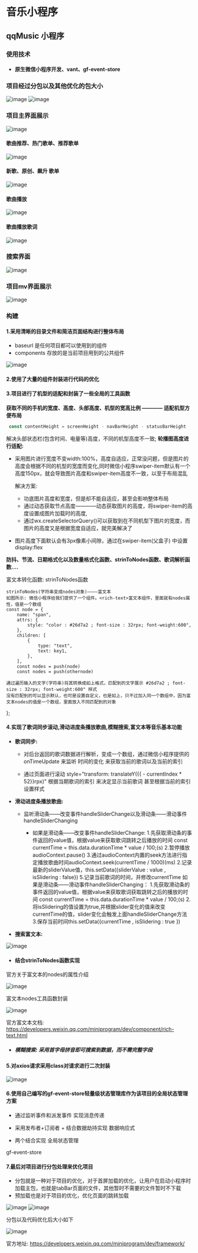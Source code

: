 # 音乐小程序

##  qqMusic 小程序

### 使用技术
- #### 原生微信小程序开发、vant、gf-event-store

### 项目经过分包以及其他优化的包大小

![image](https://user-images.githubusercontent.com/84273837/187820987-787f94e3-9e42-4875-9ebf-83a508a09790.png)
![image](https://user-images.githubusercontent.com/84273837/187819056-c991fa8e-df58-4413-9557-4f5446011be8.png)

### 项目主界面展示

![image](https://user-images.githubusercontent.com/84273837/187819219-70d8c86d-901a-4169-9388-5ae9d3b45a19.png)

#### 歌曲推荐、热门歌单、推荐歌单

![image](https://user-images.githubusercontent.com/84273837/187821055-73d9b6c5-9114-4044-9bc4-8f46d7c75cec.png) 

#### 新歌、原创、飙升 歌单

![image](https://user-images.githubusercontent.com/84273837/187821093-5cbb7393-216b-45cc-b908-e9129948de4e.png)

#### 歌曲播放

![image](https://user-images.githubusercontent.com/84273837/187821061-be1e1c25-1def-4b9c-948a-d29ee495f419.png)

#### 歌曲播放歌词

![image](https://user-images.githubusercontent.com/84273837/187821143-b8a87956-46bb-41c6-a117-be970ff1d32e.png)

### 搜索界面

![image](https://user-images.githubusercontent.com/84273837/187822770-49f2d92a-23eb-4480-bea1-d060bf408fe0.png)


### 项目mv界面展示

![image](https://user-images.githubusercontent.com/84273837/187819226-99261cee-6cf0-4d77-b98b-52f79593d60e.png)

### 构建

#### 1.采用清晰的目录文件和简洁页面结构进行整体布局
- baseurl 是任何项目都可以使用到的组件
- components 存放的是当前项目用到的公共组件

![image](https://user-images.githubusercontent.com/84273837/187816341-fb86443d-5a91-457f-b4bf-8af1cdebb919.png)

#### 2.使用了大量的组件封装进行代码的优化


#### 3.项目进行了机型的适配和封装了一些全局的工具函数


**获取不同的手机的宽度、高度、头部高度、机型的宽高比例 ———— 适配机型方便布局**

```js
 const contentHeight = screenHeight - navBarHeight - statusBarHeight
```

解决头部状态栏(包含时间、电量等)高度，不同的机型高度不一致;
**轮播图高度进行适配:**

- 采用图片进行宽度不变width:100%，高度自适应，正常没问题，但是图片的高度会根据不同的机型的宽度而变化,同时微信小程序swiper-item默认有一个高度150px，就会导致图片高度和swiper-item高度不一致，以至于布局混乱

  解决方案:

  - 功底图片高度和宽度，但是却不能自适应，甚至会影响整体布局
  - 通过动态获取节点高度————动态获取图片的高度，将swiper-item的高度设置成图片加载时的高度,
  - 通过wx.createSelectorQuery()可以获取到在不同机型下图片的宽度，而图片的高度又是根据宽度自适应，就完美解决了

- 图片高度下面默认会有3px像素小间隙，通过在swiper-item(父盒子) 中设置 display:flex

**防抖、节流、日期格式化以及数量格式化函数、strinToNodes函数、歌词解析函数....**

富文本转化函数: strinToNodes函数

```JS
strinToNodes(字符串变成nodes对象)————富文本
如图所示: 微信小程序给我们提供了一个组件。<rich-text>富文本组件，里面就有nodes属性，值是一个数组
const node = {
    name: "span",
    attrs: {
        style: "color : #26d7a2 ; font-size : 32rpx; font-weight:600",
    },
    children: [
        {
            type: "text",
            text: key1,
        },
    ],
    const nodes = push(node)
    const nodes = push(othernode)
```

  	通过遍历输入的文字(字符串)将其转换成如上格式，匹配到的文字展示 #26d7a2 ; font-size : 32rpx; font-weight:600" 样式
  	没有匹配到的可以显示默认，也可是设置自定义，也是如上，只不过加入同一个数组中，因为富文本nodes的值是一个数组，里面放入不同匹配到的对象

};

#### 4.实现了歌词同步滚动,滑动进度条播放歌曲,模糊搜索,富文本等音乐基本功能

- **歌词同步:**

  - 对后台返回的歌词数据进行解析，变成一个数组，通过微信小程序提供的 onTimeUpdate 来监听 时间的变化		来获取当前的歌词以及当前的索引		

  - 通过页面进行滚动 style="transform: translateY({{ - currentIndex * 52}}rpx)" 
    	根据当期歌词的索引 来决定显示当前歌词 甚至根据当前的索引设置样式			
  

- **滑动进度条播放歌曲:**

  - 监听滑动条——改变事件handleSliderChange以及滑动条——滑动事件handleSliderChanging

    - 如果是滑动条——改变事件handleSliderChange:
      			1.先获取滑动条的事件返回的value值，根据value来获取歌词跳转之后播放的时间 const currentTime = this.data.durationTime * value / 100;(s)
      			2.暂停播放audioContext.pause()
      			3.通过audioContext内置的seek方法进行指定播放歌曲时间audioContext.seek(currentTime / 1000)(ms)
      			2.记录最新的sliderValue值，this.setData({sliderValue : value , isSlidering : false})
      			5.记录当前歌词的时间，并修改currentTime
      		如果是滑动条——滑动事件handleSliderChanging：
      			1.先获取滑动条的事件返回的value值，根据value来获取歌词获取跳转之后的播放的时间 const currentTime = this.data.durationTime * value / 100;(s)
      			2.将isSlidering的值设置为true,并根据slider变化的值来改变currentTime的值，slider变化会触发上面handleSliderChange方法
      			3.保存当前时间this.setData({currentTime , isSlidering : true })
            
- **搜索富文本:**

![image](https://user-images.githubusercontent.com/84273837/187818112-0b4bec0c-23c3-4335-b905-554214e5421a.png)

- #### 结合strinToNodes函数实现

官方关于富文本的nodes的属性介绍

![image](https://user-images.githubusercontent.com/84273837/187817882-63783c4d-9f7a-4fe2-9525-b0d4827a290e.png)

富文本nodes工具函数封装

![image](https://user-images.githubusercontent.com/84273837/187817812-356a4507-e0dc-480b-80eb-bcf24dd28c18.png)

官方富文本文档: https://developers.weixin.qq.com/miniprogram/dev/component/rich-text.html

- ##### 模糊搜索: 采用首字母拼音即可搜索到数据，而不需完整字段

#### 5.对axios请求采用class对请求进行二次封装

![image](https://user-images.githubusercontent.com/84273837/187818399-1cfc39ef-abb9-4a24-8a99-4603a6dc78a5.png)


#### 6.使用自己编写的gf-event-store轻量级状态管理库作为该项目的全局状态管理方案

- 通过监听事件和派发事件 实现消息传递

- 采用发布者+订阅者  +  结合数据劫持实现 数据响应式	

- 两个结合实现 全局状态管理

gf-event-store 

#### 7.最后对项目进行分包处理来优化项目

- 分包就是一种对于项目的优化，对于首屏加载的优化，让用户在启动小程序时加载主包，也就是tabBar页面的文件，其他暂时不需要的文件暂时不下载	
- 预加载也是对于项目的优化，优化页面的跳转加载

![image](https://user-images.githubusercontent.com/84273837/187817325-4ddbf576-5ac0-4a40-adf4-1f01bd55147a.png)
![image](https://user-images.githubusercontent.com/84273837/187817490-318b0802-969a-4a9d-a978-7c9798873791.png)

分包以及代码优化后大小如下

![image](https://user-images.githubusercontent.com/84273837/187819056-c991fa8e-df58-4413-9557-4f5446011be8.png)


官方地址: https://developers.weixin.qq.com/miniprogram/dev/framework/
